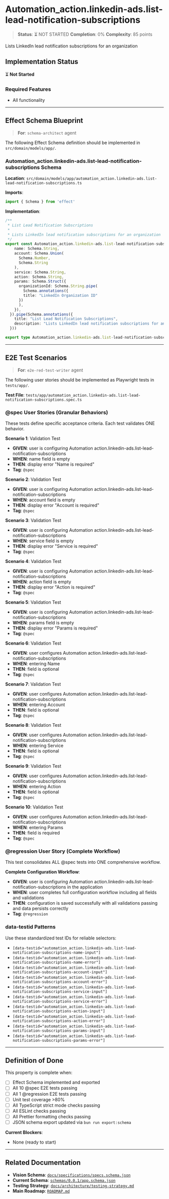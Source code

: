 # Automation_action.linkedin-ads.list-lead-notification-subscriptions

> **Status**: ⏳ NOT STARTED
> **Completion**: 0%
> **Complexity**: 85 points

Lists LinkedIn lead notification subscriptions for an organization

## Implementation Status

⏳ **Not Started**

### Required Features

- All functionality

---

## Effect Schema Blueprint

> **For**: `schema-architect` agent

The following Effect Schema definition should be implemented in `src/domain/models/app/`.

### Automation_action.linkedin-ads.list-lead-notification-subscriptions Schema

**Location**: `src/domain/models/app/automation_action.linkedin-ads.list-lead-notification-subscriptions.ts`

**Imports**:

```typescript
import { Schema } from 'effect'
```

**Implementation**:

```typescript
/**
 * List Lead Notification Subscriptions
 *
 * Lists LinkedIn lead notification subscriptions for an organization
 */
export const Automation_action.linkedin-ads.list-lead-notification-subscriptionsSchema = Schema.Struct({
    name: Schema.String,
    account: Schema.Union(
      Schema.Number,
      Schema.String
    ),
    service: Schema.String,
    action: Schema.String,
    params: Schema.Struct({
      organizationId: Schema.String.pipe(
        Schema.annotations({
        title: "LinkedIn Organization ID"
      })
      ),
    }),
  }).pipe(Schema.annotations({
    title: "List Lead Notification Subscriptions",
    description: "Lists LinkedIn lead notification subscriptions for an organization"
  }))

export type Automation_action.linkedin-ads.list-lead-notification-subscriptions = Schema.Schema.Type<typeof Automation_action.linkedin-ads.list-lead-notification-subscriptionsSchema>
```

---

## E2E Test Scenarios

> **For**: `e2e-red-test-writer` agent

The following user stories should be implemented as Playwright tests in `tests/app/`.

**Test File**: `tests/app/automation_action.linkedin-ads.list-lead-notification-subscriptions.spec.ts`

### @spec User Stories (Granular Behaviors)

These tests define specific acceptance criteria. Each test validates ONE behavior.

**Scenario 1**: Validation Test

- **GIVEN**: user is configuring Automation action.linkedin-ads.list-lead-notification-subscriptions
- **WHEN**: name field is empty
- **THEN**: display error "Name is required"
- **Tag**: `@spec`

**Scenario 2**: Validation Test

- **GIVEN**: user is configuring Automation action.linkedin-ads.list-lead-notification-subscriptions
- **WHEN**: account field is empty
- **THEN**: display error "Account is required"
- **Tag**: `@spec`

**Scenario 3**: Validation Test

- **GIVEN**: user is configuring Automation action.linkedin-ads.list-lead-notification-subscriptions
- **WHEN**: service field is empty
- **THEN**: display error "Service is required"
- **Tag**: `@spec`

**Scenario 4**: Validation Test

- **GIVEN**: user is configuring Automation action.linkedin-ads.list-lead-notification-subscriptions
- **WHEN**: action field is empty
- **THEN**: display error "Action is required"
- **Tag**: `@spec`

**Scenario 5**: Validation Test

- **GIVEN**: user is configuring Automation action.linkedin-ads.list-lead-notification-subscriptions
- **WHEN**: params field is empty
- **THEN**: display error "Params is required"
- **Tag**: `@spec`

**Scenario 6**: Validation Test

- **GIVEN**: user configures Automation action.linkedin-ads.list-lead-notification-subscriptions
- **WHEN**: entering Name
- **THEN**: field is optional
- **Tag**: `@spec`

**Scenario 7**: Validation Test

- **GIVEN**: user configures Automation action.linkedin-ads.list-lead-notification-subscriptions
- **WHEN**: entering Account
- **THEN**: field is optional
- **Tag**: `@spec`

**Scenario 8**: Validation Test

- **GIVEN**: user configures Automation action.linkedin-ads.list-lead-notification-subscriptions
- **WHEN**: entering Service
- **THEN**: field is optional
- **Tag**: `@spec`

**Scenario 9**: Validation Test

- **GIVEN**: user configures Automation action.linkedin-ads.list-lead-notification-subscriptions
- **WHEN**: entering Action
- **THEN**: field is optional
- **Tag**: `@spec`

**Scenario 10**: Validation Test

- **GIVEN**: user configures Automation action.linkedin-ads.list-lead-notification-subscriptions
- **WHEN**: entering Params
- **THEN**: field is required
- **Tag**: `@spec`

### @regression User Story (Complete Workflow)

This test consolidates ALL @spec tests into ONE comprehensive workflow.

**Complete Configuration Workflow**:

- **GIVEN**: user is configuring Automation action.linkedin-ads.list-lead-notification-subscriptions in the application
- **WHEN**: user completes full configuration workflow including all fields and validations
- **THEN**: configuration is saved successfully with all validations passing and data persists correctly
- **Tag**: `@regression`

### data-testid Patterns

Use these standardized test IDs for reliable selectors:

- `[data-testid="automation_action.linkedin-ads.list-lead-notification-subscriptions-name-input"]`
- `[data-testid="automation_action.linkedin-ads.list-lead-notification-subscriptions-name-error"]`
- `[data-testid="automation_action.linkedin-ads.list-lead-notification-subscriptions-account-input"]`
- `[data-testid="automation_action.linkedin-ads.list-lead-notification-subscriptions-account-error"]`
- `[data-testid="automation_action.linkedin-ads.list-lead-notification-subscriptions-service-input"]`
- `[data-testid="automation_action.linkedin-ads.list-lead-notification-subscriptions-service-error"]`
- `[data-testid="automation_action.linkedin-ads.list-lead-notification-subscriptions-action-input"]`
- `[data-testid="automation_action.linkedin-ads.list-lead-notification-subscriptions-action-error"]`
- `[data-testid="automation_action.linkedin-ads.list-lead-notification-subscriptions-params-input"]`
- `[data-testid="automation_action.linkedin-ads.list-lead-notification-subscriptions-params-error"]`

---

## Definition of Done

This property is complete when:

- [ ] Effect Schema implemented and exported
- [ ] All 10 @spec E2E tests passing
- [ ] All 1 @regression E2E tests passing
- [ ] Unit test coverage >80%
- [ ] All TypeScript strict mode checks passing
- [ ] All ESLint checks passing
- [ ] All Prettier formatting checks passing
- [ ] JSON schema export updated via `bun run export:schema`

**Current Blockers**:

- None (ready to start)

---

## Related Documentation

- **Vision Schema**: [`docs/specifications/specs.schema.json`](../specs.schema.json)
- **Current Schema**: [`schemas/0.0.1/app.schema.json`](../../schemas/0.0.1/app.schema.json)
- **Testing Strategy**: [`docs/architecture/testing-strategy.md`](../../architecture/testing-strategy.md)
- **Main Roadmap**: [`ROADMAP.md`](../../../ROADMAP.md)
